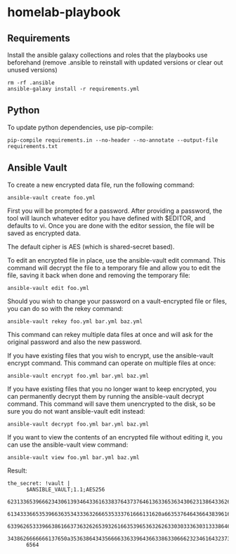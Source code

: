 # homelab-playbook

## Requirements
Install the ansible galaxy collections and roles that the playbooks use beforehand (remove .ansible to reinstall with updated versions or clear out unused versions)
```
rm -rf .ansible
ansible-galaxy install -r requirements.yml
```

## Python
To update python dependencies, use pip-compile:
```
pip-compile requirements.in --no-header --no-annotate --output-file requirements.txt
```

## Ansible Vault
To create a new encrypted data file, run the following command:

```
ansible-vault create foo.yml
```

First you will be prompted for a password. After providing a password, the tool will launch whatever editor you have defined with $EDITOR, and defaults to vi. Once you are done with the editor session, the file will be saved as encrypted data.

The default cipher is AES (which is shared-secret based).

To edit an encrypted file in place, use the ansible-vault edit command. This command will decrypt the file to a temporary file and allow you to edit the file, saving it back when done and removing the temporary file:

```
ansible-vault edit foo.yml
```

Should you wish to change your password on a vault-encrypted file or files, you can do so with the rekey command:

```
ansible-vault rekey foo.yml bar.yml baz.yml
```

This command can rekey multiple data files at once and will ask for the original password and also the new password.

If you have existing files that you wish to encrypt, use the ansible-vault encrypt command. This command can operate on multiple files at once:

```
ansible-vault encrypt foo.yml bar.yml baz.yml
```

If you have existing files that you no longer want to keep encrypted, you can permanently decrypt them by running the ansible-vault decrypt command. This command will save them unencrypted to the disk, so be sure you do not want ansible-vault edit instead:

```
ansible-vault decrypt foo.yml bar.yml baz.yml
```

If you want to view the contents of an encrypted file without editing it, you can use the ansible-vault view command:

```
ansible-vault view foo.yml bar.yml baz.yml
```

Result:

```
the_secret: !vault |
      $ANSIBLE_VAULT;1.1;AES256
      62313365396662343061393464336163383764373764613633653634306231386433626436623361
      6134333665353966363534333632666535333761666131620a663537646436643839616531643561
      63396265333966386166373632626539326166353965363262633030333630313338646335303630
      3438626666666137650a353638643435666633633964366338633066623234616432373231333331
      6564
```
